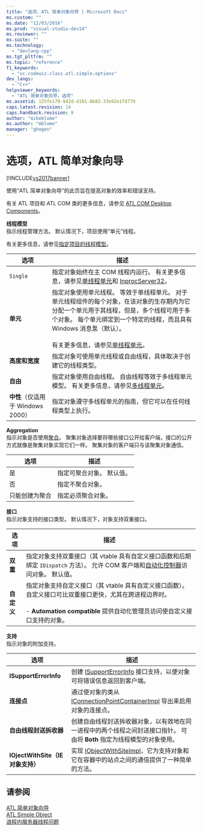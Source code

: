 ```yaml
---
title: "选项，ATL 简单对象向导 | Microsoft Docs"
ms.custom: ""
ms.date: "12/03/2016"
ms.prod: "visual-studio-dev14"
ms.reviewer: ""
ms.suite: ""
ms.technology: 
  - "devlang-cpp"
ms.tgt_pltfrm: ""
ms.topic: "reference"
f1_keywords: 
  - "vc.codewiz.class.atl.simple.options"
dev_langs: 
  - "C++"
helpviewer_keywords: 
  - "ATL 简单对象向导，选项"
ms.assetid: 125fe179-942d-4181-8b82-33e92e1fd779
caps.latest.revision: 14
caps.handback.revision: 9
author: "mikeblome"
ms.author: "mblome"
manager: "ghogen"
---
```

# 选项，ATL 简单对象向导
[!INCLUDE[vs2017banner](../../assembler/inline/includes/vs2017banner.md)]

使用“ATL 简单对象向导”的此页旨在提高对象的效率和错误支持。  
  
 有关 ATL 项目和 ATL COM 类的更多信息，请参见 [ATL COM Desktop Components](../../atl/atl-com-desktop-components.md)。  
  
 **线程模型**  
 指示线程管理方法。  默认情况下，项目使用“单元”线程。  
  
 有关更多信息，请参见[指定项目的线程模型](../../atl/specifying-the-threading-model-for-a-project-atl.md)。  
  
|选项|描述|  
|--------|--------|  
|`Single`|指定对象始终在主 COM 线程内运行。  有关更多信息，请参见[单线程单元](http://msdn.microsoft.com/library/windows/desktop/ms680112)和 [InprocServer32](http://msdn.microsoft.com/library/windows/desktop/ms682390)。|  
|**单元**|指定对象使用单元线程。  等效于单线程单元。  对于单元线程组件的每个对象，在该对象的生存期内为它分配一个单元用于其线程，但是，多个线程可用于多个对象。  每个单元绑定到一个特定的线程，而且具有 Windows 消息泵（默认）。<br /><br /> 有关更多信息，请参见[单线程单元](http://msdn.microsoft.com/library/windows/desktop/ms680112)。|  
|**高度和宽度**|指定对象可使用单元线程或自由线程，具体取决于创建它的线程类型。|  
|**自由**|指定对象使用自由线程。  自由线程等效于多线程单元模型。  有关更多信息，请参见[多线程单元](http://msdn.microsoft.com/library/windows/desktop/ms693421)。|  
|**中性**（仅适用于 Windows 2000）|指定对象遵守多线程单元的指南，但它可以在任何线程类型上执行。|  
  
 **Aggregation**  
 指示对象是否使用[聚合](http://msdn.microsoft.com/library/windows/desktop/ms686558)。  聚集对象选择要将哪些接口公开给客户端，接口的公开方式就像是聚集对象实现它们一样。  聚集对象的客户端只与该聚集对象通信。  
  
|选项|描述|  
|--------|--------|  
|是|指定可聚合对象。  默认值。|  
|否|指定不聚合对象。|  
|只能创建为聚合|指定必须聚合对象。|  
  
 **接口**  
 指示对象支持的接口类型。  默认情况下，对象支持双重接口。  
  
|选项|描述|  
|--------|--------|  
|**双重**|指定对象支持双重接口（其 vtable 具有自定义接口函数和后期绑定 `IDispatch` 方法）。  允许 COM 客户端和[自动化控制器](../../mfc/automation-clients.md)访问对象。  默认值。|  
|**自定义**|指定对象支持自定义接口（其 vtable 具有自定义接口函数）。  自定义接口可比双重接口更快，尤其在跨进程边界时。<br /><br /> -   **Automation compatible** 提供自动化管理员访问使自定义接口支持的对象。|  
  
 **支持**  
 指示对象的附加支持。  
  
|选项|描述|  
|--------|--------|  
|**ISupportErrorInfo**|创建 [ISupportErrorInfo](../../atl/reference/isupporterrorinfoimpl-class.md) 接口支持，以便对象可将错误信息返回到客户端。|  
|**连接点**|通过使对象的类从 [IConnectionPointContainerImpl](../../atl/reference/iconnectionpointcontainerimpl-class.md) 导出来启用对象的连接点。|  
|**自由线程封送拆收器**|创建自由线程封送拆收器对象，以有效地在同一进程中的两个线程之间封送接口指针。  可由将 **Both** 指定为线程模型的对象使用。|  
|**IOjectWithSite（IE 对象支持）**|实现 [IObjectWithSiteImpl](../../atl/reference/iobjectwithsiteimpl-class.md)，它为支持对象和它在容器中的站点之间的通信提供了一种简单的方法。|  
  
## 请参阅  
 [ATL 简单对象向导](../../atl/reference/atl-simple-object-wizard.md)   
 [ATL Simple Object](../../atl/reference/adding-an-atl-simple-object.md)   
 [进程内服务器线程问题](http://msdn.microsoft.com/library/windows/desktop/ms687205)